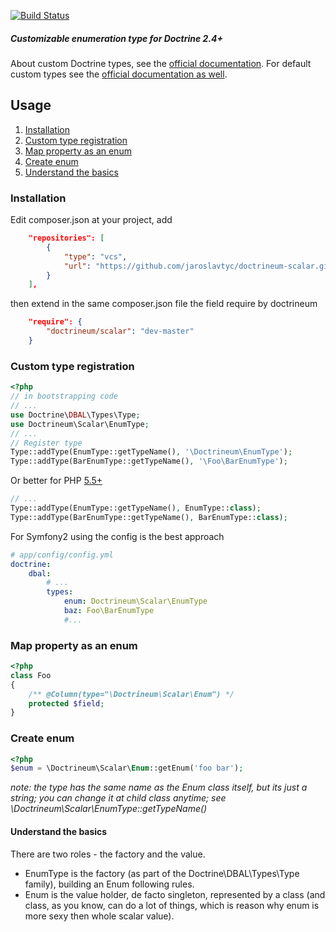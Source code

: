 [![Build Status](https://travis-ci.org/jaroslavtyc/doctrineum-scalar.svg?branch=master)](https://travis-ci.org/jaroslavtyc/doctrineum-scalar)

##### Customizable enumeration type for Doctrine 2.4+

About custom Doctrine types, see the [official documentation](http://doctrine-orm.readthedocs.org/en/latest/cookbook/custom-mapping-types.html).
For default custom types see the [official documentation as well](http://doctrine-dbal.readthedocs.org/en/latest/reference/types.html).

## <span id="usage">Usage</span>
1. [Installation](#installation)
2. [Custom type registration](#custom-type-registration)
3. [Map property as an enum](#map-property-as-an-enum)
3. [Create enum](#create-enum)
4. [Understand the basics](#understand-the-basics)

### <span id="installation">Installation</span>
Edit composer.json at your project, add
```json
    "repositories": [
        {
            "type": "vcs",
            "url": "https://github.com/jaroslavtyc/doctrineum-scalar.git"
        }
    ],
```
then extend in the same composer.json file the field require by doctrineum
```json
    "require": {
        "doctrineum/scalar": "dev-master"
    }
```

### Custom type registration

```php
<?php
// in bootstrapping code
// ...
use Doctrine\DBAL\Types\Type;
use Doctrineum\Scalar\EnumType;
// ...
// Register type
Type::addType(EnumType::getTypeName(), '\Doctrineum\EnumType');
Type::addType(BarEnumType::getTypeName(), '\Foo\BarEnumType');
```

Or better for PHP [5.5+](http://php.net/manual/en/language.oop5.basic.php#language.oop5.basic.class.class)
```php
// ...
Type::addType(EnumType::getTypeName(), EnumType::class);
Type::addType(BarEnumType::getTypeName(), BarEnumType::class);
```

For Symfony2 using the config is the best approach

```yaml
# app/config/config.yml
doctrine:
    dbal:
        # ...
        types:
            enum: Doctrineum\Scalar\EnumType
            baz: Foo\BarEnumType
            #...
```

### Map property as an enum
```php
<?php
class Foo
{
    /** @Column(type="\Doctrineum\Scalar\Enum") */
    protected $field;
}
```

### Create enum
```php
<?php
$enum = \Doctrineum\Scalar\Enum::getEnum('foo bar');
```

*note: the type has the same name as the Enum class itself, but its just a string; you can change it at child class anytime; see \Doctrineum\Scalar\EnumType::getTypeName()*

#### Understand the basics
There are two roles - the factory and the value.
 - EnumType is the factory (as part of the Doctrine\DBAL\Types\Type family), building an Enum following rules.
 - Enum is the value holder, de facto singleton, represented by a class (and class, as you know, can do a lot of things, which is reason why enum is more sexy then whole scalar value).
